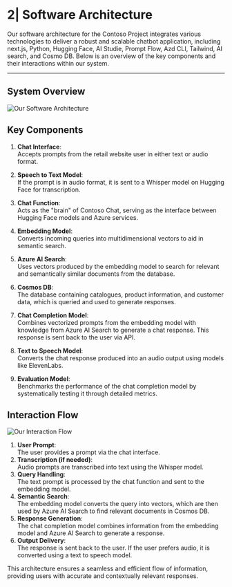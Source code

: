 # 2| Software Architecture

Our software architecture for the Contoso Project integrates various technologies to deliver a robust and scalable chatbot application, including next.js, Python, Hugging Face, AI Studie, Prompt Flow, Azd CLI, Tailwind, AI search, and Cosmo DB. Below is an overview of the key components and their interactions within our system.

---

## System Overview

![Our Software Architecture](https://microsoft-contoso-group-project.github.io/website/img/SA_diagram.png)


## Key Components

1. **Chat Interface**:  
Accepts prompts from the retail website user in either text or audio format.
   
2. **Speech to Text Model**:  
If the prompt is in audio format, it is sent to a Whisper model on Hugging Face for transcription.
   
3. **Chat Function**:  
Acts as the "brain" of Contoso Chat, serving as the interface between Hugging Face models and Azure services.
   
4. **Embedding Model**:  
Converts incoming queries into multidimensional vectors to aid in semantic search.

5. **Azure AI Search**:  
Uses vectors produced by the embedding model to search for relevant and semantically similar documents from the database.
   
6. **Cosmos DB**:  
The database containing catalogues, product information, and customer data, which is queried and used to generate responses.

7. **Chat Completion Model**:  
Combines vectorized prompts from the embedding model with knowledge from Azure AI Search to generate a chat response. This response is sent back to the user via API.

8. **Text to Speech Model**:  
Converts the chat response produced into an audio output using models like ElevenLabs.

9. **Evaluation Model**:  
Benchmarks the performance of the chat completion model by systematically testing it through detailed metrics.


## Interaction Flow

![Our Interaction Flow](https://microsoft-contoso-group-project.github.io/website/img/inter_flow.png)


1. **User Prompt**:  
The user provides a prompt via the chat interface.
2. **Transcription (if needed)**:  
Audio prompts are transcribed into text using the Whisper model.
3. **Query Handling**:  
The text prompt is processed by the chat function and sent to the embedding model.
4. **Semantic Search**:  
The embedding model converts the query into vectors, which are then used by Azure AI Search to find relevant documents in Cosmos DB.
5. **Response Generation**:  
The chat completion model combines information from the embedding model and Azure AI Search to generate a response.
6. **Output Delivery**:  
The response is sent back to the user. If the user prefers audio, it is converted using a text to speech model.

This architecture ensures a seamless and efficient flow of information, providing users with accurate and contextually relevant responses.
